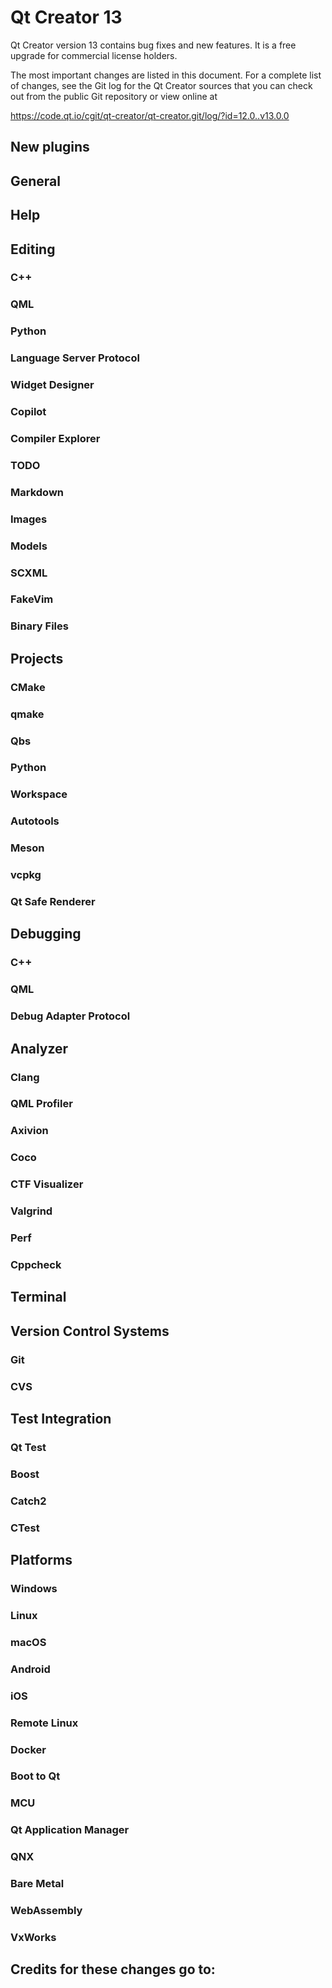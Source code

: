 Qt Creator 13
=============

Qt Creator version 13 contains bug fixes and new features.
It is a free upgrade for commercial license holders.

The most important changes are listed in this document. For a complete list of
changes, see the Git log for the Qt Creator sources that you can check out from
the public Git repository or view online at

<https://code.qt.io/cgit/qt-creator/qt-creator.git/log/?id=12.0..v13.0.0>

New plugins
-----------

General
-------

Help
----

Editing
-------

### C++

### QML

### Python

### Language Server Protocol

### Widget Designer

### Copilot

### Compiler Explorer

### TODO

### Markdown

### Images

### Models

### SCXML

### FakeVim

### Binary Files

Projects
--------

### CMake

### qmake

### Qbs

### Python

### Workspace

### Autotools

### Meson

### vcpkg

### Qt Safe Renderer

Debugging
---------

### C++

### QML

### Debug Adapter Protocol

Analyzer
--------

### Clang

### QML Profiler

### Axivion

### Coco

### CTF Visualizer

### Valgrind

### Perf

### Cppcheck

Terminal
--------

Version Control Systems
-----------------------

### Git

### CVS

Test Integration
----------------

### Qt Test

### Boost

### Catch2

### CTest

Platforms
---------

### Windows

### Linux

### macOS

### Android

### iOS

### Remote Linux

### Docker

### Boot to Qt

### MCU

### Qt Application Manager

### QNX

### Bare Metal

### WebAssembly

### VxWorks

Credits for these changes go to:
--------------------------------

